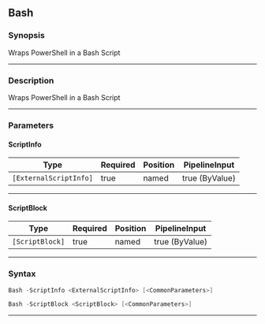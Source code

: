 Bash
----
### Synopsis
Wraps PowerShell in a Bash Script

---
### Description

Wraps PowerShell in a Bash Script

---
### Parameters
#### **ScriptInfo**




|Type                  |Required|Position|PipelineInput |
|----------------------|--------|--------|--------------|
|`[ExternalScriptInfo]`|true    |named   |true (ByValue)|



---
#### **ScriptBlock**




|Type           |Required|Position|PipelineInput |
|---------------|--------|--------|--------------|
|`[ScriptBlock]`|true    |named   |true (ByValue)|



---
### Syntax
```PowerShell
Bash -ScriptInfo <ExternalScriptInfo> [<CommonParameters>]
```
```PowerShell
Bash -ScriptBlock <ScriptBlock> [<CommonParameters>]
```
---

